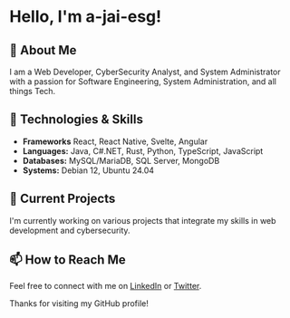 # Hello, I'm a-jai-esg!

## 👋 About Me
I am a Web Developer, CyberSecurity Analyst, and System Administrator with a passion for Software Engineering, System Administration, and all things Tech.

## 🔧 Technologies & Skills
- **Frameworks** React, React Native, Svelte, Angular
- **Languages:** Java, C#.NET, Rust, Python, TypeScript, JavaScript
- **Databases:** MySQL/MariaDB, SQL Server, MongoDB
- **Systems:** Debian 12, Ubuntu 24.04

## 🚀 Current Projects
I'm currently working on various projects that integrate my skills in web development and cybersecurity. 

## 📫 How to Reach Me
Feel free to connect with me on [LinkedIn](#) or [Twitter](#).

Thanks for visiting my GitHub profile!
